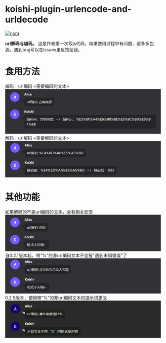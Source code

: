 # koishi-plugin-urlencode-and-urldecode

[![npm](https://img.shields.io/npm/v/koishi-plugin-urlencode-and-urldecode?style=flat-square)](https://www.npmjs.com/package/koishi-plugin-urlencode-and-urldecode)

**url解码与编码。** 这是作者第一次写js代码，如果使用过程中有问题，请多多包涵。遇到bug可以在issues里反馈给我。
# 食用方法
编码：url编码 <需要编码的文本>  
![image](https://github.com/louvyu/louvry-blog-/blob/master/louvry%E5%9B%BE%E5%BA%8A/url%E7%BC%96%E7%A0%81%E7%A4%BA%E8%8C%83.1c4al0aru7ls.png)  
解码：url解码 <需要解码的文本>  
![image](https://github.com/louvyu/louvry-blog-/blob/master/louvry%E5%9B%BE%E5%BA%8A/url%E8%A7%A3%E7%A0%81%E7%A4%BA%E8%8C%83.7lcwijlhq900.png)   
# 其他功能
如果解码的不是url编码的文本，会有相关反馈  
![image](https://github.com/louvyu/louvry-blog-/blob/master/louvry%E5%9B%BE%E5%BA%8A/url%E8%A7%A3%E7%A0%81%E6%A0%BC%E5%BC%8F%E9%94%99%E8%AF%AF1.1eylj4elzlkw.png)  
自0.2.1版本起，带"%"的非url编码文本不会报"遇到未知错误"了  
![image](https://github.com/louvyu/louvry-blog-/blob/master/louvry%E5%9B%BE%E5%BA%8A/url%E8%A7%A3%E7%A0%81%E6%A0%BC%E5%BC%8F%E9%94%99%E8%AF%AF2.9hzczsfswzg.png)  
0.2.5版本，使用带"%"的非url编码文本的提示词更改  
![image](https://github.com/louvyu/louvry-blog-/blob/master/louvry%E5%9B%BE%E5%BA%8A/v0.2.5%E6%BC%94%E7%A4%BA.44nxgaxa2780.png)
